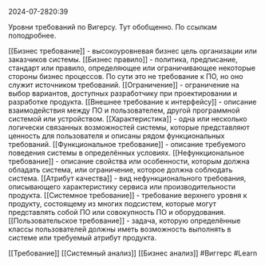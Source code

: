  2024-07-2820:39

Уровни требований по Вигерсу. 
Тут обобщенно. По ссылкам поподробнее.

[[Бизнес требование]] - высокоуровневая бизнес цель организации или заказчиков системы.
[[Бизнес правило]] - политика, предписание, стандарт или правило, определяющее или ограничивающее некоторые стороны бизнес процессов. По сути это не требование к ПО, но оно служит источником требований.
[[Ограничение]] - ограничение на выбор вариантов, доступных разработчику при проектировании и разработке продукта.
[[Внешнее требование к интерфейсу]] - описание взаимодействия между ПО и пользователем, другой программной системой или устройством.
[[Характеристика]] - одна или несколько логически связанных возможностей системы, которые представляют ценность для пользователя и описаны рядом функциональных требований.
[[Функциональное требование]] - описание требуемого поведения системы в определённых условиях.
[[Нефункциональное требование]] - описание свойства или особенности, которым должна обладать система, или ограничение, которое должна соблюдать система.
[[Атрибут качества]] - вид  нефункционального требования, описывающего характеристику сервиса или производительности продукта.
[[Системное требование]] - требование верхнего уровня к продукту, состоящему из многих подсистем, которые могут представлять собой ПО или совокупность ПО и оборудования.
[[Пользовательское требование]] - задача, которую определённые классы пользователей должны иметь возможность выполнять в системе или требуемый атрибут продукта.

[[Требование]]
[[Системный анализ]]
[[Бизнес анализ]]
#Виггерс
#Learn